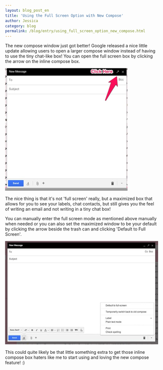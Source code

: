```yaml
---
layout: blog_post_en
title: 'Using the Full Screen Option with New Compose'
author: Jessica
category: blog
permalink: /blog/entry/using_full_screen_option_new_compose.html
---
```


The new compose window just got better! Google released a nice little update allowing users to open a larger compose window instead of having to use the tiny chat-like box! You can open the full screen box by clicking the arrow on the inline compose box.

![inline](/assets/blog/2013-08-06-using_full_screen_option_new_compose/inline.jpg)

The nice thing is that it's not 'full screen' really, but a maximized box that allows for you to see your labels, chat contacts, but still gives you the feel of writing an email and not writing in a tiny chat box!

You can manually enter the full screen mode as mentioned above manually when needed or you can also set the maximized window to be your default by clicking the arrow beside the trash can and clicking 'Default to Full Screen'.

![full-screen](/assets/blog/2013-08-06-using_full_screen_option_new_compose/full_screen.jpg)

This could quite likely be that little something extra to get those inline compose box haters like me to start using and loving the new compose feature! :)
